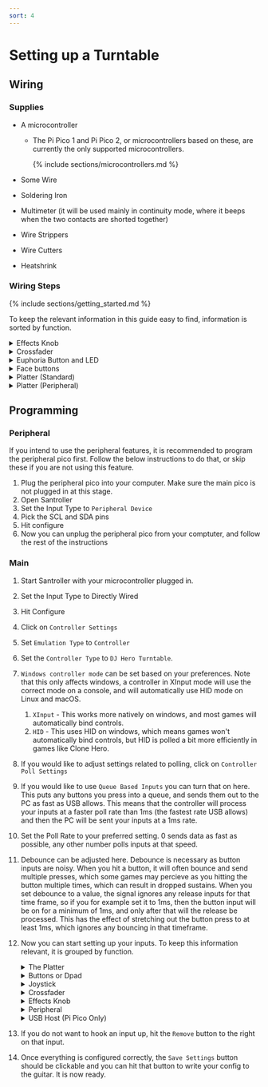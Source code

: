 ```yaml
---
sort: 4
---
```


# Setting up a Turntable

## Wiring

### Supplies

- A microcontroller

  - The Pi Pico 1 and Pi Pico 2, or microcontrollers based on these, are currently the only supported microcontrollers.

    {% include sections/microcontrollers.md %}

- Some Wire
- Soldering Iron
- Multimeter (it will be used mainly in continuity mode, where it beeps when the two contacts are shorted together)
- Wire Strippers
- Wire Cutters
- Heatshrink

### Wiring Steps

{% include sections/getting_started.md %}

To keep the relevant information in this guide easy to find, information is sorted by function.

<details>
    <summary>Effects Knob</summary>

1. Wire one of the outer pins to V<sub>CC</sub>
2. Wire the other outer pin to GND
3. Wire the middle pin to an analog pin on your microcontroller.
</details>

<details>
    <summary>Crossfader</summary>

1. Follow the pins going to the Crossfader. There should be three pins.
2. Wire one of the outer pins to V<sub>CC</sub>
3. Wire the other outer pin to GND
4. Wire the middle pin to an analog pin on your microcontroller.
</details>

<details>
   <summary>Euphoria Button and LED</summary>

1.  Connect V to V<sub>CC</sub> on your microcontroller.
2.  Connect V0 to ground on your microcontroller.
3.  Connect AT to one of the following pins

    | Microcontroller            | Analog Output Pins     |
    | -------------------------- | ---------------------- |
    | Pi Pico (Recommended)      | Any                    |
    | Pro Micro, Leonardo, Micro | 3, 5, 6, 9, 10, 11, 13 |
    | Uno                        | 3, 5, 6, 9, 10         |
    | Mega                       | 2 - 13, 44 - 46        |

</details>

<details>
    <summary>Face buttons</summary>

1. Remove the face button PCB from the turntable
2. There is a smaller PCB attached to the main button PCB with headers, which contains the main micro controller. Disconnect this in some way, either by cutting it away, desoldering it or cutting traces going to the microcontroller on it. Be careful though, as the traces on these PCBs are very cheap and can break very very easily.
3. Follow the traces from each pad. You will find that there will be common traces going to multiple pads, which you can connect to ground. Connect the other trace going to each pad to a digital pin on your microcontroller. In effect, you should end up with one side of every pad going to ground, and the other side going to a digital pin. Some tables may even have the pins labeled for you, which can make things easier.
</details>

<details>
    <summary>Platter (Standard)</summary>

1.  The platters connect to the same PCB that the crossfader is on. There will be some labelled pads, V, C, D and G.
2.  Hook up V to V<sub>CC</sub> and G to GND. For safety I would recommend hooking V to 3.3v on a 5v microcontroller, as most I2C devices I have come across don't like being powered by 5v.
3.  Hook up the C to SCL and D to SDA. The Pi Pico lets you pick from various pins for the SDA and SCL pins. We provide recommended pins below. If you need to use other pins, the options are provided below but the SDA and SCL pins must be from the same channel.

| Microcontroller               | SDA (D)                          | SCL (C)                          |
| ----------------------------- | -------------------------------- | -------------------------------- |
| Pi Pico (Recommended)         | GP18                             | GP19                             |
| Pro Micro, Leonardo, Micro    | 2                                | 3                                |
| Uno                           | A4                               | A5                               |
| Mega                          | 20                               | 21                               |
| Pi Pico (Advanced, Channel 0) | GP0, GP4, GP8, GP12, GP16, GP20  | GP1, GP5, GP9, GP13, GP17, GP21  |
| Pi Pico (Advanced, Channel 1) | GP2, GP6, GP10, GP14, GP18, GP26 | GP3, GP7, GP11, GP15, GP19, GP27 |

</details>

<details>
    <summary>Platter (Peripheral)</summary>

If you would like your frets to contain LEDs, or want your frets to poll at a different rate to the rest of the turntable, you can use the [Peripheral feature](https://santroller.tangentmc.net/wiring_guides/peripheral.html). Note that you can currently only have a single peripheral, so you will not be able to use two peripherals to have multiple turntables connected at once.

1.  Open up the platter on your turntable
2.  Desolder the CLK and DATA from your platter, and solder them to the peripheral pins that you have chosen.
3.  Desolder the 3V3 (Red) line from the platter and solder it to VBUS on your peripheral. Do the same on the main pico, you should end up with VBUS connected to VBUS via the slip ring and platter connector.
4.  Connect CLK and DATA. The Pi Pico lets you pick from various pins for the SDA and SCL pins. We provide recommended pins below. If you need to use other pins, the options are provided below but the SDA and SCL pins must be from the same channel.

    | Microcontroller               | SDA (DATA, Yellow)               | SCL (CLK, Green)                 |
    | ----------------------------- | -------------------------------- | -------------------------------- |
    | Pi Pico (Recommended)         | GP18                             | GP19                             |
    | Pi Pico (Advanced, Channel 0) | GP0, GP4, GP8, GP12, GP16, GP20  | GP1, GP5, GP9, GP13, GP17, GP21  |
    | Pi Pico (Advanced, Channel 1) | GP2, GP6, GP10, GP14, GP18, GP26 | GP3, GP7, GP11, GP15, GP19, GP27 |

5.  Connect 3V3 out to the 3V3 pin on your platter
6.  Disconnect the buttons from the platter, and connect them to digital pins your peripheral Pico.
7.  Connect ground on the peripheral to ground (Blue) on the platter. This should also still be connected to ground on the main Pico.
8.  There should be a common ground going to the frets, and then seperate signal wires. Disconnect the signal wires for the frets from the platter, and then connect them to digital pins on the peripheral pico.

Note: The pinouts for the various pins going through the slip ring are as follows:

- YELLOW: DATA (D)
- BLUE: GND (G)
- GREEN: CLK (C)
- RED: 3V3 (V)
- WHITE: SENSE PIN (ID)

</details>

## Programming

### Peripheral

If you intend to use the peripheral features, it is recommended to program the peripheral pico first. Follow the below instructions to do that, or skip these if you are not using this feature.

1.  Plug the peripheral pico into your computer. Make sure the main pico is not plugged in at this stage.
2.  Open Santroller
3.  Set the Input Type to `Peripheral Device`
4.  Pick the SCL and SDA pins
5.  Hit configure
6.  Now you can unplug the peripheral pico from your comptuter, and follow the rest of the instructions

### Main

1.  Start Santroller with your microcontroller plugged in.
2.  Set the Input Type to Directly Wired
3.  Hit Configure
4.  Click on `Controller Settings`
5.  Set `Emulation Type` to `Controller`
6.  Set the `Controller Type` to `DJ Hero Turntable`.
7.  `Windows controller mode` can be set based on your preferences. Note that this only affects windows, a controller in XInput mode will use the correct mode on a console, and will automatically use HID mode on Linux and macOS.
    1. `XInput` - This works more natively on windows, and most games will automatically bind controls.
    2. `HID` - This uses HID on windows, which means games won't automatically bind controls, but HID is polled a bit more efficiently in games like Clone Hero.
8.  If you would like to adjust settings related to polling, click on `Controller Poll Settings`
9.  If you would like to use `Queue Based Inputs` you can turn that on here. This puts any buttons you press into a queue, and sends them out to the PC as fast as USB allows. This means that the controller will process your inputs at a faster poll rate than 1ms (the fastest rate USB allows) and then the PC will be sent your inputs at a 1ms rate.
10. Set the Poll Rate to your preferred setting. 0 sends data as fast as possible, any other number polls inputs at that speed.
11. Debounce can be adjusted here. Debounce is necessary as button inputs are noisy. When you hit a button, it will often bounce and send multiple presses, which some games may percieve as you hitting the button multiple times, which can result in dropped sustains. When you set debounce to a value, the signal ignores any release inputs for that time frame, so if you for example set it to 1ms, then the button input will be on for a minimum of 1ms, and only after that will the release be processed. This has the effect of stretching out the button press to at least 1ms, which ignores any bouncing in that timeframe.
12. Now you can start setting up your inputs. To keep this information relevant, it is grouped by function.
    <details>
      <summary>The Platter</summary>

    1. Click on `Dj Turntable Inputs`.
    2. Set the SCL and SDA pins that you have wired the platter to.
    3. Leave the turntable poll rate at 10ms. If you poll it any quicker than this, the platter velocity will be less accurate due to how it is polled.

    </details>
    <details>
      <summary>Buttons or Dpad</summary>

    1. Click on the button you want to configure, and make sure the `Input Type` is set to `Digital Pin Input`.
    2. Make sure `Pin Mode` is set to `Pull Up`.
    2. Click on the `Find Pin` button, and then press the button on the guitar. If you have wired everything correctly, the tool should detect the pin and the icon for that button should now light up whenever the button is pressed.

    </details>

    <details>
      <summary>Joystick</summary>

    1. Click on D-pad Left, and set the `Input Type` to `Analog Pin Input`.
    2. Set `Type` to `Joystick Negative`
    3. Click on find pin and move the joystick left or right
    4. Adjust the threshold so that the D-pad Left icon lights up when you have pushed the Joystick far enough to the left. This means you can adjust how sensitive you want your joystick to be.
    5. You can do the same for D-pad right, however, set the `Type` to `Joystick Positive` instead.
    6. If you wish to also map joystick up and down, click `Add Setting` and add another Strup Up and Strum Down input. Then you can follow the above instructions again, only using negative for up and positive for down, and when detecting the pin, move the joystick up and down instead.

    </details>

    <details>
      <summary>Crossfader</summary>

    1. Click on the crossfader, and make sure the `Input Type` is set to `Analog Pin Input`.
    2. Click on the `Find Pin` button, and then press on the whammy. If you have wired everything correctly, the tool should detect the pin and the `Original Value` value should change when you push on the whammy.
    3. Click on `Calibrate`.
    4. Move the crossfader all the way left and hit `Next`.
    5. Move the crossfader all the way right, and hit `Next`
    6. Move the crossfader to the center, and hit `Next`.
    </details>

    <details>
      <summary>Effects Knob</summary>

    1. Click on the Effects Knob, and make sure the `Input Type` is set to `Analog Pin Input`.
    2. Click on the `Find Pin` button, and then press on the whammy. If you have wired everything correctly, the tool should detect the pin and the `Original Value` value should change when you rotate the effects knob.
    </details>

    <details>
      <summary>Peripheral</summary>

    1. Click on `Peripheral Settings`
    2. Enable the Peripheral
    3. Set the SDA and SCL pins on the main PCB that are being connected to the peripheral.
    4. Hit save
    5. Click on `Dj Turntable Inputs`
    6. Disable all the frets
    7. Click on `Add Setting`
    8. Add each fret for the turntable you are configuring
    9. For each fret: 
       1.  Click on the Fret 
       2.  Set the Input Type to `Digital Pin Input (Peripheral)` 
       3.  Make sure `Pin Mode` is set to `Pull Up`.
       4.  Click on `Find Pin` 
       5.  Press the fret in question. The tool should detect this and the fret should light up in the tool when pressed.
    </details>

    <details>
      <summary>USB Host (Pi Pico Only)</summary>

    10. Click on Add setting
    11. Find and add `USB Host inputs`
    12. Bind D+
    13. Hit Save
    14. If you plug in a supported controller, the tool should detect it and tell you what it is.
    15. If you have a modded xbox and are using `usbdsecpatch`, you can disable `Authentication for Xbox 360`.

    </details>

13. If you do not want to hook an input up, hit the `Remove` button to the right on that input.
14. Once everything is configured correctly, the `Save Settings` button should be clickable and you can hit that button to write your config to the guitar. It is now ready.

